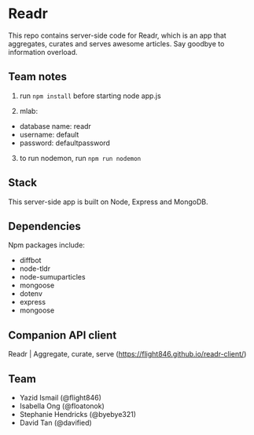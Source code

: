 # Readr

This repo contains server-side code for Readr, which is an app that aggregates, curates and serves awesome articles. Say goodbye to information overload.

## Team notes
1) run ```npm install``` before starting node app.js

2) mlab:
* database name: readr
* username: default
* password: defaultpassword

3) to run nodemon, run ``` npm run nodemon ```

## Stack
This server-side app is built on Node, Express and MongoDB.

## Dependencies
Npm packages include:
* diffbot
* node-tldr
* node-sumuparticles
* mongoose
* dotenv
* express
* mongoose

## Companion API client
Readr | Aggregate, curate, serve (https://flight846.github.io/readr-client/)

## Team
* Yazid Ismail (@flight846)
* Isabella Ong (@floatonok)
* Stephanie Hendricks (@byebye321)
* David Tan (@davified)

